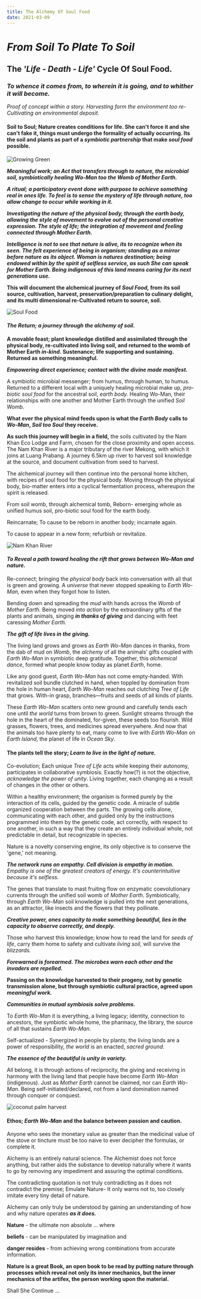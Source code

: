 ```yaml
---
title: The Alchemy Of Soul Food
date: 2021-03-09
---
```


# *From Soil To Plate To Soil*

## The *'Life - Death - Life'* Cycle Of Soul Food.

### *To whence it comes from, to wherein it is going, and to whither it will become.*
*Proof of concept within a story. Harvesting form the environment too re-Cultivating an environmental deposit.*

#### Soil to Soul; Nature creates conditions for life. She can't force it and she can't fake it, things must undergo the formality of actually occurring. Its the soil and plants as part of a *symbiotic partnership* that make *soul food* possible.

![Growing Green](./soilToSoulFoodImages/frogPot.jpg)

***Meaningful work; an Act that transfers through to nature, the microbial soil, symbiotically healing Wo-Man too the Womb of Mother Earth.***

***A ritual; a participatory event done with purpose to achieve something real in ones life. To feel is to sense the mystery of life through nature, too allow change to occur while working in it.***

***Investigating the nature of the physical body, through the earth body, allowing the style of movement to evolve out of the personal creative expression. The style of life; the integration of movement and feeling connected through Mother Earth.***

***Intelligence is not to see that nature is alive, its to recognize when its seen. The felt experience of being in organism; standing as a mirror before nature as its object. Woman is natures destination; being endowed within by the spirit of selfless service, as such She can speak for Mother Earth. Being indigenous of this land means caring for its next generations use.***

**This will document the alchemical journey of *Soul Food,* from its soil source, cultivation, harvest, preservation/preparation to culinary delight, and its multi dimensional re-Cultivated return to source, soil.**

![Soul Food](./soilToSoulFoodImages/soulFood01.jpg)

#### *The Return; a journey through the alchemy of soil.*

**A movable feast; plant knowledge distilled and assimilated through the physical body, re-cultivated into living soil, and returned to the womb of Mother Earth *in-kind.* Sustenance; life supporting and sustaining. Returned as something meaningful.**

***Empowering direct experience; contact with the divine made manifest.***

A symbiotic microbial messenger; from humus, through human, to humus. Returned to a different local with a uniquely healing microbial make up, *pro-biotic soul food* for the ancestral soil, *earth body.* Healing Wo-Man, their relationships with one another and Mother Earth through the unified *Soil Womb*.

**What ever the physical mind feeds upon is what the *Earth Body* calls to *Wo-Man*, *Soil too Soul* they receive.**

**As such this journey will begin in a field,** the soils cultivated by the Nam Khan Eco Lodge and Farm, chosen for the close proximity and open access. The Nam Khan River is a major tributary of the river Mekong, with which it joins at Luang Prabang. A journey 6.5km up river to harvest soil knowledge at the source, and document cultivation from seed to harvest.

The alchemical journey will then continue into the personal home kitchen, with recipes of soul food for the physical body. Moving through the physical body, bio-matter enters into a cyclical fermentation process, whereupon the spirit is released. 

From soil womb, through alchemical tomb, Reborn- emerging whole as unified humus soil, pro-biotic soul food for the earth body.

Reincarnate; To cause to be reborn in another body; incarnate again.

To cause to appear in a new form; refurbish or revitalize.

![Nam Khan River](./soilToSoulFoodImages/bambooBridgeNamKhan01.jpg)

#### *To Reveal a path toward healing the rift that grows between Wo-Man and nature.*

Re-connect; bringing the *physical body* back into conversation with all that is green and growing. A *universe* that never stopped speaking to *Earth Wo-Man,* even when they forgot how to listen.

Bending down and spreading the *mud* with hands across the *Womb* of *Mother Earth.* Being moved into *action* by the extraordinary gifts of the plants and animals, singing ***in thanks of giving*** and dancing with feet caressing *Mother Earth.*

***The gift of life lives in the giving.***

The living land grows and grows as *Earth Wo-Man* dances in thanks, from the dab of mud on *Womb*, the *alchemy* of all the animals’ gifts coupled with *Earth Wo-Man* in symbiotic deep gratitude. Together, this *alchemical dance*, formed what people know today as planet *Earth*, home.

Like any good guest, *Earth Wo-Man* has not come empty-handed. With revitalized soil bundle clutched in hand, when toppled by domination from the hole in human heart, *Earth Wo-Man* reaches out clutching *Tree of Life* that grows. With-in grasp, branches—fruits and seeds of all kinds of plants.

These *Earth Wo-Man* scatters onto new ground and carefully tends each one until *the world* turns from brown to green. Sunlight streams through the hole in the heart of the dominated, for-given, these seeds too flourish. Wild grasses, flowers, trees, and medicines spread everywhere. And now that the animals too have plenty to eat, many come to live with *Earth Wo-Man* on *Earth Island*, the planet of life in *Ocean Sky*.

#### The plants tell the story; *Learn to live in the light of nature.*

Co-evolution; Each unique *Tree of Life* acts while keeping their autonomy, participates in collaborative symbiosis. Exactly how(?) is not the objective, *acknowledge the power of unity*. Living together, each changing as a result of changes in the other or others.

Within a healthy environment; the organism is formed purely by the interaction of its cells, guided by the genetic code. A miracle of subtle organized cooperation between the parts. The growing cells alone, communicating with each other, and guided only by the instructions programmed into them by the genetic code, act correctly, with respect to one another, in such a way that they create an entirely individual whole, not predictable in detail, but recognizable in species.

Nature is a novelty conserving engine, its only objective is to conserve the 'gene,' not meaning.

***The network runs on empathy. Cell division is empathy in motion.***
*Empathy is one of the greatest creators of energy. It's counterintuitive because it's selfless.*

The genes that translate to mast fruiting flow on enzymatic coevolutionary currents through the unified soil womb of *Mother Earth*. Symbiotically, through *Earth Wo-Man* soil knowledge is pulled into the next generations, as an attractor, like insects and the flowers that they pollinate.

***Creative power, ones capacity to make something beautiful, lies in the capacity to observe correctly, and deeply.***

Those who harvest this knowledge; know how to read the land for *seeds of life*, carry them home to safety and cultivate *living soil*, will survive the *blizzards.*

***Forewarned is forearmed. The microbes warn each other and the invaders are repelled.***

**Passing on the knowledge harvested to their progeny, not by genetic transmission alone, but through symbiotic cultural practice, agreed upon *meaningful work.***

***Communities in mutual symbiosis solve problems.***

To *Earth Wo-Man* it is everything, a living legacy; identity, connection to ancestors, the symbiotic whole home, the pharmacy, the library, the source of all that sustains *Earth Wo-Man*.

Self-actualized - Synergized in people by plants; the living lands are a power of responsibility, *the world* is an enacted, *sacred ground*.

***The essence of the beautiful is unity in variety.***

All belong, it is through actions of reciprocity, the giving and receiving in harmony with the living land that people have become *Earth Wo-Man* (indigenous). Just as *Mother Earth* cannot be claimed, nor can *Earth Wo-Man*. Being self-initiated/declared, not from a land domination named through conquer or conquest.

![coconut palm harvest](./soilToSoulFoodImages/coconutPalmHarvest.jpg)

#### Ethos; *Earth Wo-Man* and the balance between passion and caution.

Anyone who sees the monetary value as greater than the medicinal value of the stove or tincture must be too naive to ever decipher the formulas, or complete it.

Alchemy is an entirely natural science. The Alchemist does not force anything, but rather aids the substance to develop naturally where it wants to go by removing any impediment and assuring the optimal conditions.

The contradicting quotation is not truly contradicting as it does not contradict the premise; Emulate Nature- It only warns not to, too closely imitate every tiny detail of nature.

Alchemy can only truly be understood by gaining an understanding of how and why nature operates ***as it does.***

**Nature** - the ultimate non absolute ... where

**beliefs** - can be manipulated by imagination and

**danger resides** - from achieving wrong combinations from accurate information.

**Nature is a great Book, an open book to be read by putting nature through processes which reveal not only its inner mechanics, but the inner mechanics of the artifex, the person working upon the material.**

Shall She Continue ...


